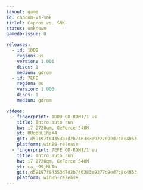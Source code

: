 ```yaml
---
layout: game
id: capcom-vs-snk
titlel: Capcom vs. SNK
status: unknown
gamedb-issue: 0

releases:
  - id: 1DD9
    region: us
    version: 1.001
    discs: 1
    medium: gdrom
  - id: 7EFE
    region: eu
    version: 1.000
    discs: 1
    medium: gdrom

videos:
  - fingerprint: 1DD9 GD-ROM1/1 us
    title: Intro auto run
    hw: i7 2720qm, GeForce 540M
    yt: RUqbbL1hsX4
    git: d59197f84353d7d2b746383e9277d9ed7c8c4053
    platform: win86-release
  - fingerprint: 7EFE GD-ROM1/1 eu
    title: Intro auto run
    hw: i7 2720qm, GeForce 540M
    yt: ca_-99jNLTo
    git: d59197f84353d7d2b746383e9277d9ed7c8c4053
    platform: win86-release
---
```

